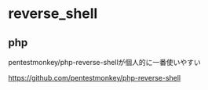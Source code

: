 # reverse_shell

## php
pentestmonkey/php-reverse-shellが個人的に一番使いやすい

https://github.com/pentestmonkey/php-reverse-shell
